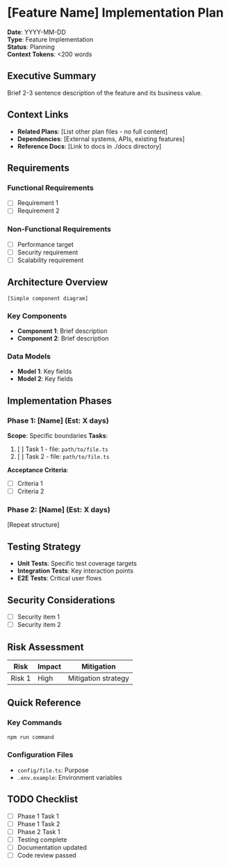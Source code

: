 # [Feature Name] Implementation Plan

**Date**: YYYY-MM-DD  
**Type**: Feature Implementation  
**Status**: Planning  
**Context Tokens**: <200 words

## Executive Summary
Brief 2-3 sentence description of the feature and its business value.

## Context Links
- **Related Plans**: [List other plan files - no full content]
- **Dependencies**: [External systems, APIs, existing features]
- **Reference Docs**: [Link to docs in ./docs directory]

## Requirements
### Functional Requirements
- [ ] Requirement 1
- [ ] Requirement 2

### Non-Functional Requirements  
- [ ] Performance target
- [ ] Security requirement
- [ ] Scalability requirement

## Architecture Overview
```mermaid
[Simple component diagram]
```

### Key Components
- **Component 1**: Brief description
- **Component 2**: Brief description

### Data Models
- **Model 1**: Key fields
- **Model 2**: Key fields

## Implementation Phases

### Phase 1: [Name] (Est: X days)
**Scope**: Specific boundaries
**Tasks**:
1. [ ] Task 1 - file: `path/to/file.ts`
2. [ ] Task 2 - file: `path/to/file.ts`

**Acceptance Criteria**:
- [ ] Criteria 1
- [ ] Criteria 2

### Phase 2: [Name] (Est: X days)
[Repeat structure]

## Testing Strategy
- **Unit Tests**: Specific test coverage targets
- **Integration Tests**: Key interaction points
- **E2E Tests**: Critical user flows

## Security Considerations
- [ ] Security item 1
- [ ] Security item 2

## Risk Assessment
| Risk | Impact | Mitigation |
|------|--------|------------|
| Risk 1 | High | Mitigation strategy |

## Quick Reference
### Key Commands
```bash
npm run command
```

### Configuration Files
- `config/file.ts`: Purpose
- `.env.example`: Environment variables

## TODO Checklist
- [ ] Phase 1 Task 1
- [ ] Phase 1 Task 2
- [ ] Phase 2 Task 1
- [ ] Testing complete
- [ ] Documentation updated
- [ ] Code review passed